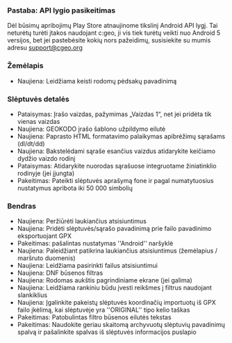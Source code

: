 
### Pastaba: API lygio pasikeitimas
Dėl būsimų apribojimų Play Store atnaujinome tikslinį Android API lygį. Tai neturėtų turėti įtakos naudojant c:geo, ji vis tiek turėtų veikti nuo Android 5 versijos, bet jei pastebėsite kokių nors pažeidimų, susisiekite su mumis adresu support@cgeo.org

### Žemėlapis
- Naujiena: Leidžiama keisti rodomų pėdsakų pavadinimą

### Slėptuvės detalės
- Pataisymas: Įrašo vaizdas, pažymimas „Vaizdas 1“, net jei pridėta tik vienas vaizdas
- Naujiena: GEOKODO įrašo šablono užpildymo eilutė
- Naujiena: Paprasto HTML formatavimo palaikymas apibrėžimų sąrašams (dl/dt/dd)
- Naujiena: Bakstelėdami sąraše esančius vaizdus atidarykite keičiamo dydžio vaizdo rodinį
- Pataisymas: Atidarykite nuorodas sąrašuose integruotame žiniatinklio rodinyje (jei įjungta)
- Pakeitimas: Pateikti slėptuvės aprašymą fone ir pagal numatytuosius nustatymus apribota iki 50 000 simbolių

### Bendras
- Naujiena: Peržiūrėti laukiančius atsisiuntimus
- Naujiena: Pridėti slėptuvės/sąrašo pavadinimą prie failo pavadinimo eksportuojant GPX
- Pakeitimas: pašalintas nustatymas ''Android'' naršyklė
- Naujiena: Paleidžiant patikrina laukiančius atsisiuntimus (žemėlapius / maršruto duomenis)
- Naujiena: Leidžiama pasirinkti failus atsisiuntimui
- Naujiena: DNF būsenos filtras
- Naujiena: Rodomas aukštis pagrindiniame ekrane (jei galima)
- Naujiena: Leidžiama rankiniu būdu įvesti reikšmes į filtrus naudojant slankiklius
- Naujiena: Įgalinkite pakeistų slėptuvės koordinačių importuotų iš GPX failo įkėlimą, kai slėptuvėje yra ''ORIGINAL'' tipo kelio taškas
- Pakeitimas: Patobulintas filtro būsenos eilutės tekstas
- Pakeitimas: Naudokite geriau skaitomą archyvuotų slėptuvių pavadinimų spalvą ir pašalinkite spalvas iš slėptuvės informacijos puslapio
